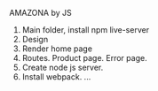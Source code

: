 AMAZONA by JS

1. Main folder, install npm live-server
2. Design
3. Render home page
4. Routes. Product page. Error page.
5. Create node js server.
6. Install webpack.
...

